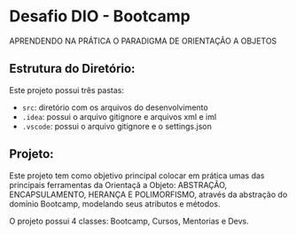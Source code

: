 # Desafio DIO - Bootcamp

APRENDENDO NA PRÁTICA O PARADIGMA DE ORIENTAÇÃO A OBJETOS

## Estrutura do Diretório:

Este projeto possui três pastas:

- `src`: diretório com os arquivos do desenvolvimento
- `.idea`: possui o arquivo gitignore e arquivos xml e iml
- `.vscode`: possui o arquivo gitignore e o settings.json

## Projeto:

Este projeto tem como objetivo principal colocar em prática umas das principais ferramentas da Orientaçã a Objeto: ABSTRAÇÃO, ENCAPSULAMENTO, HERANÇA E POLIMORFISMO, através da abstração do domínio Bootcamp, modelando seus atributos e métodos.

O projeto possui 4 classes: Bootcamp, Cursos, Mentorias e Devs.
